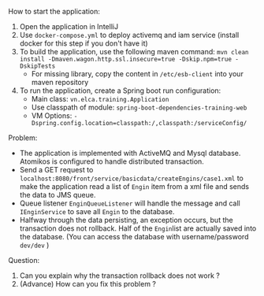 How to start the application:
1. Open the application in IntelliJ
2. Use `docker-compose.yml` to deploy activemq and iam service (install docker for this step if you don't have it)
3. To build the application, use the following maven command: `mvn clean install -Dmaven.wagon.http.ssl.insecure=true -Dskip.npm=true -DskipTests`
    - For missing library, copy the content in `/etc/esb-client` into your maven repository
4. To run the application, create a Spring boot run configuration:
    - Main class: `vn.elca.training.Application`
    - Use classpath of module: `spring-boot-dependencies-training-web`
    - VM Options: `-Dspring.config.location=classpath:/,classpath:/serviceConfig/`

Problem:
- The application is implemented with ActiveMQ and Mysql database. Atomikos is configured to handle distributed transaction. 
- Send a GET request to `localhost:8080/front/service/basicdata/createEngins/case1.xml`
  to make the application read a list of `Engin` item from a xml file and sends the data to JMS queue.
- Queue listener `EnginQueueListener` will handle the message and call `IEnginService` to save all `Engin` to the database.
- Halfway through the data persisting, an exception occurs, but the transaction does not rollback. Half of the `Engin`list are actually 
  saved into the database. (You can access the database with username/password `dev/dev` )

Question:
1. Can you explain why the transaction rollback does not work ?
2. (Advance) How can you fix this problem ?